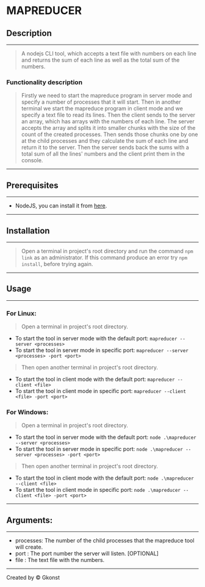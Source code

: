 # MAPREDUCER

## Description
------------------------
> A nodejs CLI tool, which accepts a text file with numbers on each line and returns the sum of each line as well as the total sum of the numbers.

### Functionality description
> Firstly we need to start the mapreduce program in server mode and specify a number of processes that it will start. Then in another terminal we start the mapreduce program in client mode and we specify a text file to read its lines. Then the client sends to the server an array, which has arrays with the numbers of each line. The server accepts the array and splits it into smaller chunks with the size of the count of the created processes. Then sends those chunks one by one at the child processes and they calculate the sum of each line and return it to the server. Then the server sends back the sums with a total sum of all the lines' numbers and the client print them in the console.

----------------------------------------------------------------------------------------------------

## Prerequisites
------------------------
- NodeJS, you can install it from [here](https://nodejs.org).

----------------------------------------------------------------------------------------------------

## Installation
------------------------
> Open a terminal in project's root directory and run the command `npm link` as an administrator.
> If this command produce an error try `npm install`, before trying again.

----------------------------------------------------------------------------------------------------

## Usage
------------------------
### For Linux:
> Open a terminal in project's root directory.
- To start the tool in server mode with the default port: `mapreducer --server <processes>`
- To start the tool in server mode in specific port: `mapreducer --server <processes> -port <port>`

> Then open another terminal in project's root directory.
- To start the tool in client mode with the default port: `mapreducer --client <file>`
- To start the tool in client mode in specific port: `mapreducer --client <file> -port <port>`

### For Windows:
> Open a terminal in project's root directory.
- To start the tool in server mode with the default port: `node .\mapreducer --server <processes>`
- To start the tool in server mode in specific port: `node .\mapreducer --server <processes> -port <port>`

> Then open another terminal in project's root directory.
- To start the tool in client mode with the default port: `node .\mapreducer --client <file>`
- To start the tool in client mode in specific port: `node .\mapreducer --client <file> -port <port>`
----------------------------------------------------------------------------------------------------

## Arguments: 
------------------------
- processes: The number of the child processes that the mapreduce tool will create.
- port     : The port number the server will listen. [OPTIONAL]
- file     : The text file with the numbers.

----------------------------------------------------------------------------------------------------

Created by © Gkonst
 

